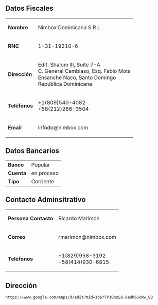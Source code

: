 ## Datos Fiscales

<table>
<tbody>
<tr class="odd">
<td><p><strong>Nombre</strong></p></td>
<td><p>Nimbox Dominicana S.R.L.</p></td>
</tr>
<tr class="even">
<td><p><strong>RNC</strong></p></td>
<td><p>1-31-19210-6</p></td>
</tr>
<tr class="odd">
<td><p><strong>Dirección</strong></p></td>
<td><p>Edif. Shalom III, Suite 7-A<br />
C. General Cambiaso, Esq. Fabio Mota<br />
Ensanche Naco, Santo Domingo<br />
República Dominicana</p></td>
</tr>
<tr class="even">
<td><p><strong>Teléfonos</strong></p></td>
<td><p>+1(809)540-4082<br />
+58(212)286-3504</p></td>
</tr>
<tr class="odd">
<td><p><strong>Email</strong></p></td>
<td><p>infodo@nimbox.com</p></td>
</tr>
</tbody>
</table>

## Datos Bancarios

|            |            |
| ---------- | ---------- |
| **Banco**  | Popular    |
| **Cuenta** | en proceso |
| **Tipo**   | Corriente  |

## Contacto Adminsitrativo

<table>
<tbody>
<tr class="odd">
<td><p><strong>Persona Contacto</strong></p></td>
<td><p>Ricardo Marimon</p></td>
</tr>
<tr class="even">
<td><p><strong>Correo</strong></p></td>
<td><p>rmarimon@nimbox.com</p></td>
</tr>
<tr class="odd">
<td><p><strong>Teléfonos</strong></p></td>
<td><p>+1(829)958-3192<br />
+58(414)930-6815</p></td>
</tr>
</tbody>
</table>

## Dirección

    https://www.google.com/maps/d/edit?mid=zb6r7P1GnzL0.ka9h6GcNw_80
